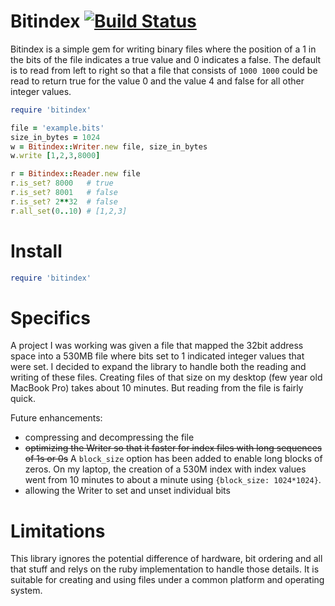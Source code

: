 # Bitindex [![Build Status](https://secure.travis-ci.org/palmergs/bitindex.png?branch=master)](http://travis-ci.org/palmergs/bitindex)

Bitindex is a simple gem for writing binary files where the position of a 1 in the bits of the file indicates a true value and 0 indicates a false.  The default is to read from left to right so that a file that consists of `1000 1000` could be read to return true for the value 0 and the value 4 and false for all other integer values.

```ruby
require 'bitindex'

file = 'example.bits'
size_in_bytes = 1024
w = Bitindex::Writer.new file, size_in_bytes
w.write [1,2,3,8000]

r = Bitindex::Reader.new file
r.is_set? 8000   # true
r.is_set? 8001   # false
r.is_set? 2**32  # false
r.all_set(0..10) # [1,2,3]

```


# Install

```ruby
require 'bitindex'
```

# Specifics

A project I was working was given a file that mapped the 32bit address space into a 530MB file where bits set to 1 indicated integer values that were set.  I decided to expand the library to handle both the reading and writing of these files.  Creating files of that size on my desktop (few year old MacBook Pro) takes about 10 minutes.  But reading from the file is fairly quick.  

Future enhancements:
* compressing and decompressing the file
* <del>optimizing the Writer so that it faster for index files with long sequences of 1s or 0s</del> A `block_size` option has been added to enable long blocks of zeros.  On my laptop, the creation of a 530M index with index values went from 10 minutes to about a minute using `{block_size: 1024*1024}`.
* allowing the Writer to set and unset individual bits

# Limitations

This library ignores the potential difference of hardware, bit ordering and all that stuff and relys on the ruby implementation to handle those details.  It is suitable for creating and using files under a common platform and operating system.  
